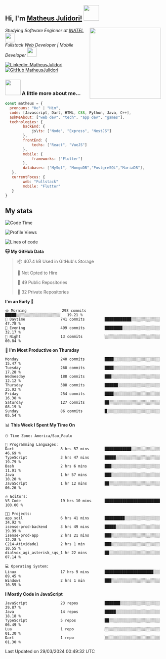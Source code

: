 <h2> Hi, I'm <a href="https://matheusjulidori.github.io" target="_blank">Matheus Julidori!</a> <img src="https://media.giphy.com/media/12oufCB0MyZ1Go/giphy.gif" width="50"></h2>
<img align='right' src="https://media.giphy.com/media/3oKIPnAiaMCws8nOsE/giphy.gif" width="230" height="auto">
<p><em>Studying Software Enginner at <a href="http://www.inatel.br" target="_blank">INATEL</a><img src="https://media.giphy.com/media/fYSnHlufseco8Fh93Z/giphy.gif" width="30"></br>
  Fullstack Web Developer | Mobile Developer <img src="https://media.giphy.com/media/WUlplcMpOCEmTGBtBW/giphy.gif" width="30">
</em></p>

[![Linkedin: MatheusJulidori](https://img.shields.io/badge/-MatheusJulidori-blue?style=flat-square&logo=Linkedin&logoColor=white&link=https://www.linkedin.com/in/MatheusJulidori/)](https://www.linkedin.com/in/MatheusJulidori/)
[![GitHub MatheusJulidori](https://img.shields.io/github/followers/matheusjulidori?label=follow&style=social)](https://github.com/MatheusJulidori)


### <img src="https://media.giphy.com/media/VgCDAzcKvsR6OM0uWg/giphy.gif" width="50"> A little more about me...  

```javascript
const matheus = {
  pronouns: "He" | "Him",
  code: [Javascript, Dart, HTML, CSS, Python, Java, C++],
  askMeAbout: ["web dev", "tech", "app dev", "games"],
  technologies: {
        backEnd: {
            js\ts: ["Node", "Express", "NestJS"]
        },
        frontEnd: {
            techs: ["React", "VueJS"]
        },
        mobile: {
            frameworks: ["Flutter"]
        },
        databases: ["MySql", "MongoDB","PostgreSQL","MariaDB"],
   },
   currentFocus: {
        web: "Fullstack"
        mobile: "Flutter"
   }
}
```
<h2>My stats</h2>

<!--START_SECTION:waka-->
![Code Time](http://img.shields.io/badge/Code%20Time-553%20hrs%2051%20mins-blue)

![Profile Views](http://img.shields.io/badge/Profile%20Views-1-blue)

![Lines of code](https://img.shields.io/badge/From%20Hello%20World%20I%27ve%20Written-6.5%20million%20lines%20of%20code-blue)

**🐱 My GitHub Data** 

> 📦 407.4 kB Used in GitHub's Storage 
 > 
> 🚫 Not Opted to Hire
 > 
> 📜 49 Public Repositories 
 > 
> 🔑 32 Private Repositories 
 > 
**I'm an Early 🐤** 

```text
🌞 Morning                298 commits         █████░░░░░░░░░░░░░░░░░░░░   19.21 % 
🌆 Daytime                741 commits         ████████████░░░░░░░░░░░░░   47.78 % 
🌃 Evening                499 commits         ████████░░░░░░░░░░░░░░░░░   32.17 % 
🌙 Night                  13 commits          ░░░░░░░░░░░░░░░░░░░░░░░░░   00.84 % 
```
📅 **I'm Most Productive on Thursday** 

```text
Monday                   240 commits         ████░░░░░░░░░░░░░░░░░░░░░   15.47 % 
Tuesday                  268 commits         ████░░░░░░░░░░░░░░░░░░░░░   17.28 % 
Wednesday                188 commits         ███░░░░░░░░░░░░░░░░░░░░░░   12.12 % 
Thursday                 388 commits         ██████░░░░░░░░░░░░░░░░░░░   25.02 % 
Friday                   254 commits         ████░░░░░░░░░░░░░░░░░░░░░   16.38 % 
Saturday                 127 commits         ██░░░░░░░░░░░░░░░░░░░░░░░   08.19 % 
Sunday                   86 commits          █░░░░░░░░░░░░░░░░░░░░░░░░   05.54 % 
```


📊 **This Week I Spent My Time On** 

```text
🕑︎ Time Zone: America/Sao_Paulo

💬 Programming Languages: 
Dart                     8 hrs 57 mins       ████████████░░░░░░░░░░░░░   46.69 % 
TypeScript               3 hrs 47 mins       █████░░░░░░░░░░░░░░░░░░░░   19.79 % 
Bash                     2 hrs 6 mins        ███░░░░░░░░░░░░░░░░░░░░░░   11.01 % 
Java                     1 hr 57 mins        ███░░░░░░░░░░░░░░░░░░░░░░   10.20 % 
JavaScript               1 hr 12 mins        ██░░░░░░░░░░░░░░░░░░░░░░░   06.26 % 

🔥 Editors: 
VS Code                  19 hrs 10 mins      █████████████████████████   100.00 % 

🐱‍💻 Projects: 
app_soil                 6 hrs 41 mins       █████████░░░░░░░░░░░░░░░░   34.92 % 
isense-prod-backend      3 hrs 49 mins       █████░░░░░░░░░░░░░░░░░░░░   19.99 % 
isense-prod-app          2 hrs 21 mins       ███░░░░░░░░░░░░░░░░░░░░░░   12.28 % 
C214-Atividade1          2 hrs 1 min         ███░░░░░░░░░░░░░░░░░░░░░░   10.55 % 
dialvox_agi_asterisk_sqs_1 hr 22 mins        ██░░░░░░░░░░░░░░░░░░░░░░░   07.14 % 

💻 Operating System: 
Linux                    17 hrs 9 mins       ██████████████████████░░░   89.45 % 
Windows                  2 hrs 1 min         ███░░░░░░░░░░░░░░░░░░░░░░   10.55 % 
```

**I Mostly Code in JavaScript** 

```text
JavaScript               23 repos            ███████░░░░░░░░░░░░░░░░░░   29.87 % 
Java                     14 repos            █████░░░░░░░░░░░░░░░░░░░░   18.18 % 
TypeScript               5 repos             ██░░░░░░░░░░░░░░░░░░░░░░░   06.49 % 
Lua                      1 repo              ░░░░░░░░░░░░░░░░░░░░░░░░░   01.30 % 
Dart                     1 repo              ░░░░░░░░░░░░░░░░░░░░░░░░░   01.30 % 
```




 Last Updated on 29/03/2024 00:49:32 UTC
<!--END_SECTION:waka-->
